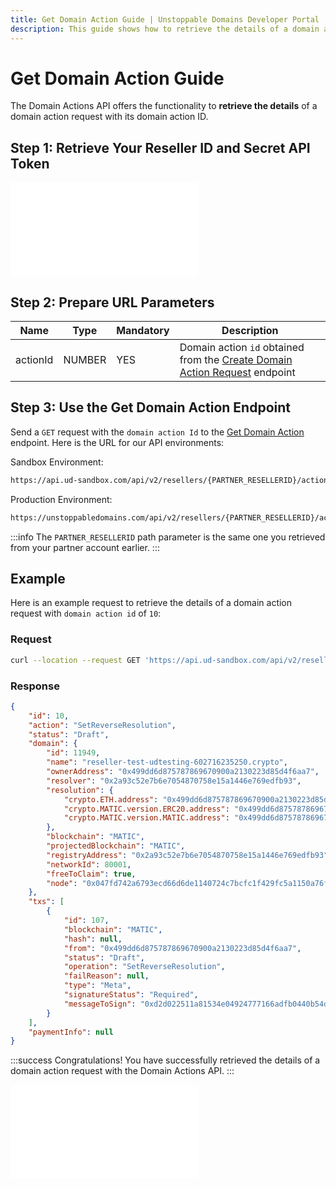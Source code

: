 ```yaml
---
title: Get Domain Action Guide | Unstoppable Domains Developer Portal
description: This guide shows how to retrieve the details of a domain action request using the Domain Actions API.
---
```


# Get Domain Action Guide

The Domain Actions API offers the functionality to **retrieve the details** of a domain action request with its domain action ID.

## Step 1: Retrieve Your Reseller ID and Secret API Token

<embed src="/snippets/_reseller-id-location.md" />

## Step 2: Prepare URL Parameters

| Name | Type | Mandatory | Description |
| - | - | - | - |
| actionId | NUMBER | YES | Domain action `id` obtained from the [Create Domain Action Request](https://docs.unstoppabledomains.com/openapi/reference/#operation/GetAction) endpoint |

## Step 3: Use the Get Domain Action Endpoint

Send a `GET` request with the `domain action Id` to the [Get Domain Action](https://docs.unstoppabledomains.com/openapi/reference/#operation/GetAction) endpoint. Here is the URL for our API environments:

Sandbox Environment:

```bash
https://api.ud-sandbox.com/api/v2/resellers/{PARTNER_RESELLERID}/actions/{DOMAIN_ACTION_ID}
```

Production Environment:

```bash
https://unstoppabledomains.com/api/v2/resellers/{PARTNER_RESELLERID}/actions/{DOMAIN_ACTION_ID}
```

:::info
The `PARTNER_RESELLERID` path parameter is the same one you retrieved from your partner account earlier.
:::


## Example

Here is an example request to retrieve the details of a domain action request with `domain action id` of `10`:

### Request

```bash
curl --location --request GET 'https://api.ud-sandbox.com/api/v2/resellers/{PARTNER_RESELLERID}/actions/10'
```

### Response

```json
{
    "id": 10,
    "action": "SetReverseResolution",
    "status": "Draft",
    "domain": {
        "id": 11949,
        "name": "reseller-test-udtesting-602716235250.crypto",
        "ownerAddress": "0x499dd6d875787869670900a2130223d85d4f6aa7",
        "resolver": "0x2a93c52e7b6e7054870758e15a1446e769edfb93",
        "resolution": {
            "crypto.ETH.address": "0x499dd6d875787869670900a2130223d85d4f6aa7",
            "crypto.MATIC.version.ERC20.address": "0x499dd6d875787869670900a2130223d85d4f6aa7",
            "crypto.MATIC.version.MATIC.address": "0x499dd6d875787869670900a2130223d85d4f6aa7"
        },
        "blockchain": "MATIC",
        "projectedBlockchain": "MATIC",
        "registryAddress": "0x2a93c52e7b6e7054870758e15a1446e769edfb93",
        "networkId": 80001,
        "freeToClaim": true,
        "node": "0x047fd742a6793ecd66d6de1140724c7bcfc1f429fc5a1150a76f58877105b6da"
    },
    "txs": [
        {
            "id": 107,
            "blockchain": "MATIC",
            "hash": null,
            "from": "0x499dd6d875787869670900a2130223d85d4f6aa7",
            "status": "Draft",
            "operation": "SetReverseResolution",
            "failReason": null,
            "type": "Meta",
            "signatureStatus": "Required",
            "messageToSign": "0xd2d022511a81534e04924777166adfb0440b54da944642d9ced160fc5b21a88a"
        }
    ],
    "paymentInfo": null
}
```

:::success Congratulations!
You have successfully retrieved the details of a domain action request with the Domain Actions API.
:::

<embed src="/snippets/_discord.md" />
